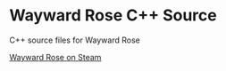 # Wayward Rose C++ Source
C++ source files for Wayward Rose

[Wayward Rose on Steam](https://store.steampowered.com/app/2137840/Wayward_Rose/)
